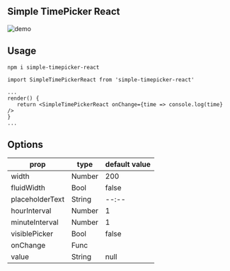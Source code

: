## Simple TimePicker React
<img src="https://media.giphy.com/media/cYeguBQTvMCssrn1G1/giphy.gif" alt="demo">

## Usage
`npm i simple-timepicker-react`

```
import SimpleTimePickerReact from 'simple-timepicker-react'

...
render() {
   return <SimpleTimePickerReact onChange={time => console.log(time} />
}
...

```

Options
----
|  prop |   type | default value |
| ------------- | ------------- | ------------- |
| width  | Number  | 200  |
| fluidWidth  | Bool  | false  |
| placeholderText  | String  | --:--  |
| hourInterval  | Number  | 1  |
| minuteInterval  | Number  | 1  |
| visiblePicker | Bool | false |
| onChange  | Func  |   |
| value | String | null